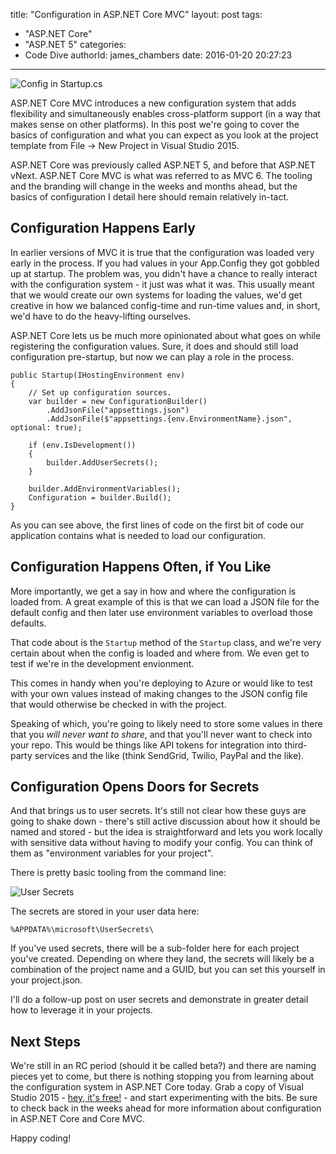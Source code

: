 title: "Configuration in ASP.NET Core MVC"
layout: post
tags:
  - "ASP.NET Core"
  - "ASP.NET 5"
categories:
  - Code Dive
authorId: james_chambers
date: 2016-01-20 20:27:23
---

![Config in Startup.cs](https://jcblogimages.blob.core.windows.net:443/img/2016/01/startup-config.png)

ASP.NET Core MVC introduces a new configuration system that adds flexibility and simultaneously enables cross-platform support (in a way that makes sense on other platforms). In this post we're going to cover the basics of configuration and what you can expect as you look at the project template from File -> New Project in Visual Studio 2015.

<!-- more -->

<span class="side-note">ASP.NET Core was previously called ASP.NET 5, and before that ASP.NET vNext. ASP.NET Core MVC is what was referred to as MVC 6. The tooling and the branding will change in the weeks and months ahead, but the basics of configuration I detail here should remain relatively in-tact.</span>

## Configuration Happens Early

In earlier versions of MVC it is true that the configuration was loaded very early in the process. If you had values in your App.Config they got gobbled up at startup. The problem was, you didn't have a chance to really interact with the configuration system - it just was what it was. This usually meant that we would create our own systems for loading the values, we'd get creative in how we balanced config-time and run-time values and, in short, we'd have to do the heavy-lifting ourselves.

ASP.NET Core lets us be much more opinionated about what goes on while registering the configuration values. Sure, it does and should still load configuration pre-startup, but now we can play a role in the process. 

````
public Startup(IHostingEnvironment env)
{
    // Set up configuration sources.
    var builder = new ConfigurationBuilder()
        .AddJsonFile("appsettings.json")
        .AddJsonFile($"appsettings.{env.EnvironmentName}.json", optional: true);

    if (env.IsDevelopment())
    {
        builder.AddUserSecrets();
    }

    builder.AddEnvironmentVariables();
    Configuration = builder.Build();
}
````

As you can see above, the first lines of code on the first bit of code our application contains what is needed to load our configuration.  

## Configuration Happens Often, if You Like

More importantly, we get a say in how and where the configuration is loaded from. A great example of this is that we can load a JSON file for the default config and then later use environment variables to overload those defaults. 

That code about  is the `Startup` method of the `Startup` class, and we're very certain about when the config is loaded and where from. We even get to test if we're in the development envionment.

This comes in handy when you're deploying to Azure or would like to test with your own values instead of making changes to the JSON config file that would otherwise be checked in with the project.

Speaking of which, you're going to likely need to store some values in there that you _will never want to share_, and that you'll never want to check into your repo. This would be things like API tokens for integration into third-party services and the like (think SendGrid, Twilio, PayPal and the like).

## Configuration Opens Doors for Secrets

And that brings us to user secrets. It's still not clear how these guys are going to shake down - there's still active discussion about how it should be named and stored - but the idea is straightforward and lets you work locally with sensitive data without having to modify your config. You can think of them as "environment variables for your project". 

There is pretty basic tooling from the command line:

![User Secrets](https://jcblogimages.blob.core.windows.net:443/img/2016/01/user-secret.png)

The secrets are stored in your user data here:

    %APPDATA%\microsoft\UserSecrets\
    
If you've used secrets, there will be a sub-folder here for each project you've created. Depending on where they land, the secrets will likely be a combination of the project name and a GUID, but you can set this yourself in your project.json.

I'll do a follow-up post on user secrets and demonstrate in greater detail how to leverage it in your projects.

## Next Steps

We're still in an RC period (should it be called beta?) and there are naming pieces yet to come, but there is nothing stopping you from learning about the configuration system in ASP.NET Core today. Grab a copy of Visual Studio 2015 - [hey, it's free!]() - and start experimenting with the bits. Be sure to check back in the weeks ahead for more information about configuration in ASP.NET Core and Core MVC.

Happy coding!

